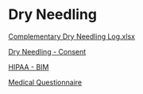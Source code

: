 # Dry Needling

[Complementary Dry Needling Log.xlsx](Dry%20Needling%20638e3ac4068e40eaacd269c9f3d74fe7/Complementary%20Dry%20Needling%20Log%20xlsx%20d5bde6e873fe49f9a5a9f4bc72065fed.md)

[Dry Needling - Consent](Dry%20Needling%20638e3ac4068e40eaacd269c9f3d74fe7/Dry%20Needling%20-%20Consent%200f86cbd092fe426d8c09dcee7d1670e1.md)

[HIPAA - BIM](Dry%20Needling%20638e3ac4068e40eaacd269c9f3d74fe7/HIPAA%20-%20BIM%20cc6db6b457024281850df2811872ea49.md)

[Medical Questionnaire](Dry%20Needling%20638e3ac4068e40eaacd269c9f3d74fe7/Medical%20Questionnaire%2044f1b22e660845f0acd29d796cbae7a4.md)